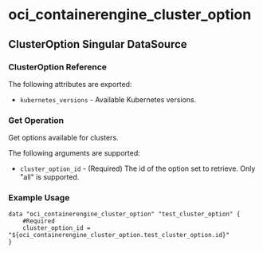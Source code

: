 # oci_containerengine_cluster_option

## ClusterOption Singular DataSource

### ClusterOption Reference

The following attributes are exported:

* `kubernetes_versions` - Available Kubernetes versions.



### Get Operation
Get options available for clusters.

The following arguments are supported:

* `cluster_option_id` - (Required) The id of the option set to retrieve. Only "all" is supported.


### Example Usage

```hcl
data "oci_containerengine_cluster_option" "test_cluster_option" {
	#Required
	cluster_option_id = "${oci_containerengine_cluster_option.test_cluster_option.id}"
}
```
